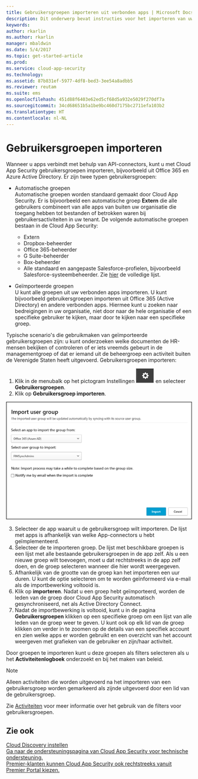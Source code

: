 ```yaml
---
title: Gebruikersgroepen importeren uit verbonden apps | Microsoft Docs
description: Dit onderwerp bevat instructies voor het importeren van uw gebruikersgroepen in Cloud App Security.
keywords: 
author: rkarlin
ms.author: rkarlin
manager: mbaldwin
ms.date: 5/4/2017
ms.topic: get-started-article
ms.prod: 
ms.service: cloud-app-security
ms.technology: 
ms.assetid: 87b831ef-5977-4df8-bed3-3ee54a8adbb5
ms.reviewer: reutam
ms.suite: ems
ms.openlocfilehash: 451d88f6403e62ed5cf68d5a932e5029f270df7a
ms.sourcegitcommit: 34cd68651b5a1be9bc460d7175bc2711efa103b2
ms.translationtype: HT
ms.contentlocale: nl-NL
---
```

# <a name="import-user-groups"></a>Gebruikersgroepen importeren

Wanneer u apps verbindt met behulp van API-connectors, kunt u met Cloud App Security gebruikersgroepen importeren, bijvoorbeeld uit Office 365 en Azure Active Directory.
Er zijn twee typen gebruikersgroepen: 
- Automatische groepen </br>Automatische groepen worden standaard gemaakt door Cloud App Security. Er is bijvoorbeeld een automatische groep **Extern** die alle gebruikers combineert van alle apps van buiten uw organisatie die toegang hebben tot bestanden of betrokken waren bij gebruikersactiviteiten in uw tenant.
 De volgende automatische groepen bestaan in de Cloud App Security:
  - Extern
  - Dropbox-beheerder
  - Office 365-beheerder
  - G Suite-beheerder
  - Box-beheerder
  - Alle standaard en aangepaste Salesforce-profielen, bijvoorbeeld Salesforce-systeembeheerder. Zie [hier](https://help.salesforce.com/articleView?id=standard_profiles.htm&language=en&type=0) de volledige lijst.

- Geïmporteerde groepen</br>U kunt alle groepen uit uw verbonden apps importeren. U kunt bijvoorbeeld gebruikersgroepen importeren uit Office 365 (Active Directory) en andere verbonden apps. Hiermee kunt u zoeken naar bedreigingen in uw organisatie, niet door naar de hele organisatie of een specifieke gebruiker te kijken, maar door te kijken naar een specifieke groep. 

Typische scenario's die gebruikmaken van geïmporteerde gebruikersgroepen zijn: u kunt onderzoeken welke documenten de HR-mensen bekijken of controleren of er iets vreemds gebeurt in de managementgroep of dat er iemand uit de beheergroep een activiteit buiten de Verenigde Staten heeft uitgevoerd. Gebruikersgroepen importeren:

1. Klik in de menubalk op het pictogram Instellingen ![pictogram instellingen](./media/settings-icon.png "pictogram instellingen") en selecteer **Gebruikersgroepen**.
2. Klik op **Gebruikersgroep importeren**.

  ![Gebruikersgroepen importeren](./media/user-groups-add.png)

3. Selecteer de app waaruit u de gebruikersgroep wilt importeren. De lijst met apps is afhankelijk van welke App-connectors u hebt geïmplementeerd.
4. Selecteer de te importeren groep. De lijst met beschikbare groepen is een lijst met alle bestaande gebruikersgroepen in de app zelf. Als u een nieuwe groep wilt toevoegen, moet u dat rechtstreeks in de app zelf doen, en de groep selecteren wanneer die hier wordt weergegeven.
4. Afhankelijk van de grootte van de groep kan het importeren een uur duren. U kunt de optie selecteren om te worden geïnformeerd via e-mail als de importbewerking voltooid is.
5. Klik op **importeren**. Nadat u een groep hebt geïmporteerd, worden de leden van de groep door Cloud App Security automatisch gesynchroniseerd, net als Active Directory Connect.
7. Nadat de importbewerking is voltooid, kunt u in de pagina **Gebruikersgroepen** klikken op een specifieke groep om een lijst van alle leden van de groep weer te geven. U kunt ook op elk lid van de groep klikken om verder in te zoomen op de details van een specifiek account en zien welke apps er worden gebruikt en een overzicht van het account weergeven met grafieken van de gebruiker en zijn/haar activiteit.

Door groepen te importeren kunt u deze groepen als filters selecteren als u het **Activiteitenlogboek** onderzoekt en bij het maken van beleid. 

> [!NOTE]
> Alleen activiteiten die worden uitgevoerd na het importeren van een gebruikersgroep worden gemarkeerd als zijnde uitgevoerd door een lid van de gebruikersgroep.

Zie [Activiteiten](activity-filters.md) voor meer informatie over het gebruik van de filters voor gebruikersgroepen.


    
## <a name="see-also"></a>Zie ook  
[Cloud Discovery instellen](set-up-cloud-discovery.md)   
[Ga naar de ondersteuningspagina van Cloud App Security voor technische ondersteuning.](http://support.microsoft.com/oas/default.aspx?prid=16031)   
[Premier-klanten kunnen Cloud App Security ook rechtstreeks vanuit Premier Portal kiezen.](https://premier.microsoft.com/)  
  
  